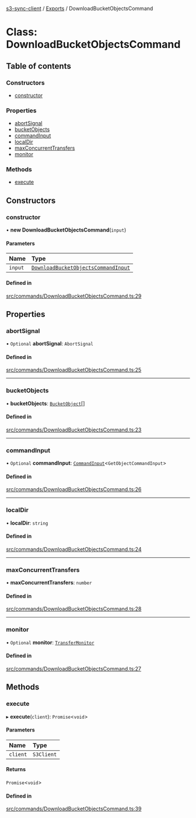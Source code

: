 [s3-sync-client](../README.md) / [Exports](../modules.md) / DownloadBucketObjectsCommand

# Class: DownloadBucketObjectsCommand

## Table of contents

### Constructors

- [constructor](DownloadBucketObjectsCommand.md#constructor)

### Properties

- [abortSignal](DownloadBucketObjectsCommand.md#abortsignal)
- [bucketObjects](DownloadBucketObjectsCommand.md#bucketobjects)
- [commandInput](DownloadBucketObjectsCommand.md#commandinput)
- [localDir](DownloadBucketObjectsCommand.md#localdir)
- [maxConcurrentTransfers](DownloadBucketObjectsCommand.md#maxconcurrenttransfers)
- [monitor](DownloadBucketObjectsCommand.md#monitor)

### Methods

- [execute](DownloadBucketObjectsCommand.md#execute)

## Constructors

### constructor

• **new DownloadBucketObjectsCommand**(`input`)

#### Parameters

| Name | Type |
| :------ | :------ |
| `input` | [`DownloadBucketObjectsCommandInput`](../modules.md#downloadbucketobjectscommandinput) |

#### Defined in

[src/commands/DownloadBucketObjectsCommand.ts:29](https://github.com/jeanbmar/s3-sync-client/blob/7c529f6/src/commands/DownloadBucketObjectsCommand.ts#L29)

## Properties

### abortSignal

• `Optional` **abortSignal**: `AbortSignal`

#### Defined in

[src/commands/DownloadBucketObjectsCommand.ts:25](https://github.com/jeanbmar/s3-sync-client/blob/7c529f6/src/commands/DownloadBucketObjectsCommand.ts#L25)

___

### bucketObjects

• **bucketObjects**: [`BucketObject`](BucketObject.md)[]

#### Defined in

[src/commands/DownloadBucketObjectsCommand.ts:23](https://github.com/jeanbmar/s3-sync-client/blob/7c529f6/src/commands/DownloadBucketObjectsCommand.ts#L23)

___

### commandInput

• `Optional` **commandInput**: [`CommandInput`](../modules.md#commandinput)<`GetObjectCommandInput`\>

#### Defined in

[src/commands/DownloadBucketObjectsCommand.ts:26](https://github.com/jeanbmar/s3-sync-client/blob/7c529f6/src/commands/DownloadBucketObjectsCommand.ts#L26)

___

### localDir

• **localDir**: `string`

#### Defined in

[src/commands/DownloadBucketObjectsCommand.ts:24](https://github.com/jeanbmar/s3-sync-client/blob/7c529f6/src/commands/DownloadBucketObjectsCommand.ts#L24)

___

### maxConcurrentTransfers

• **maxConcurrentTransfers**: `number`

#### Defined in

[src/commands/DownloadBucketObjectsCommand.ts:28](https://github.com/jeanbmar/s3-sync-client/blob/7c529f6/src/commands/DownloadBucketObjectsCommand.ts#L28)

___

### monitor

• `Optional` **monitor**: [`TransferMonitor`](TransferMonitor.md)

#### Defined in

[src/commands/DownloadBucketObjectsCommand.ts:27](https://github.com/jeanbmar/s3-sync-client/blob/7c529f6/src/commands/DownloadBucketObjectsCommand.ts#L27)

## Methods

### execute

▸ **execute**(`client`): `Promise`<`void`\>

#### Parameters

| Name | Type |
| :------ | :------ |
| `client` | `S3Client` |

#### Returns

`Promise`<`void`\>

#### Defined in

[src/commands/DownloadBucketObjectsCommand.ts:39](https://github.com/jeanbmar/s3-sync-client/blob/7c529f6/src/commands/DownloadBucketObjectsCommand.ts#L39)
